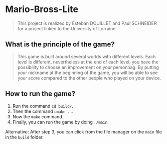 # Mario-Bross-Lite

> This project is realized by Esteban DOUILLET and Paul SCHNEIDER for a project linked to the University of Lorraine.

## What is the principle of the game?

> This game is built around several worlds with different levels. Each level is different, nevertheless at the end of
> each level, you have the possibility to choose an improvement on your personnag.
> By putting your nickname at the beginning of the game, you will be able to see your score compared to the other people
> who played on your device.

## How to run the game?

1. Run the command `cd build/`.
2. Then the command `cmake ..`.
3. Now the `make` command.
4. Finally, you can run the game by doing `./main`.

Alternative: After step 3, you can click from the file manager on the `main` file in the `build` folder.
